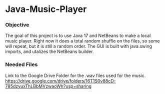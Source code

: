 # Java-Music-Player

### Objective

The goal of this project is to use Java 17 and NetBeans to make a local music player. Right now it does a total random shuffle on the files, so some will repeat, but it is still a random order. The GUI is built with java.swing imports, and utalizes the NetBeans builder.

### Needed Files

Link to the Google Drive Folder for the .wav files used for the music.
https://drive.google.com/drive/folders/16T1S0v88cD-785dzyuxThLBbMVzwaoWh?usp=sharing
